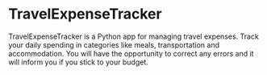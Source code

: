 # TravelExpenseTracker
TravelExpenseTracker is a Python app for managing travel expenses. Track your daily spending in categories like meals, transportation and accommodation. You will have the opportunity to correct any errors and it will inform you if you stick to your budget.